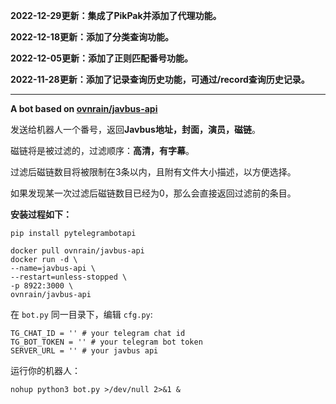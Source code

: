 **2022-12-29更新：集成了PikPak并添加了代理功能。**

**2022-12-18更新：添加了分类查询功能。**

**2022-12-05更新：添加了正则匹配番号功能。**

**2022-11-28更新：添加了记录查询历史功能，可通过/record查询历史记录。**

---

**A bot based on [ovnrain/javbus-api](https://github.com/ovnrain/javbus-api)**

发送给机器人一个番号，返回**Javbus地址，封面，演员，磁链**。

磁链将是被过滤的，过滤顺序：**高清，有字幕**。

过滤后磁链数目将被限制在3条以内，且附有文件大小描述，以方便选择。

如果发现某一次过滤后磁链数目已经为0，那么会直接返回过滤前的条目。

**安装过程如下：**

```
pip install pytelegrambotapi

docker pull ovnrain/javbus-api
docker run -d \
--name=javbus-api \
--restart=unless-stopped \
-p 8922:3000 \
ovnrain/javbus-api
```

在 `bot.py` 同一目录下，编辑 `cfg.py`:

```
TG_CHAT_ID = '' # your telegram chat id
TG_BOT_TOKEN = '' # your telegram bot token
SERVER_URL = '' # your javbus api
```

运行你的机器人：

```
nohup python3 bot.py >/dev/null 2>&1 &
```
